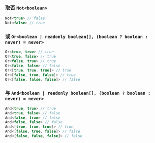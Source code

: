 
### 取否 `Not<boolean>`


``` typescript
Not<true> // false
Not<false> // true
```

			
### 或 `Or<boolean | readonly boolean[], (boolean ? boolean : never) = never>`


``` typescript
Or<true, true> // true
Or<true, false> // true
Or<false, true> // true
Or<false, false> // false
Or<[true, true, true]> // true
Or<[false, true, false]> // true
Or<[false, false, false]> // false
```

			
### 与 `And<boolean | readonly boolean[], (boolean ? boolean : never) = never>`


``` typescript
And<true, true> // true
And<true, false> // false
And<false, true> // false
And<false, false> // false
And<[true, true, true]> // true
And<[false, true, false]> // false
And<[false, false, false]> // false
```

			